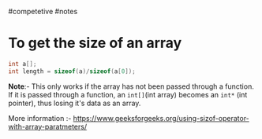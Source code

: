 #competetive #notes
# To get the size of an array

```C++
int a[];
int length = sizeof(a)/sizeof(a[0]);
```

**Note**:- This only works if the array has not been passed through a function. If it is passed through a function, an `int[]`(int array) becomes an `int*` (int pointer), thus losing it's data as an array.

More information :- https://www.geeksforgeeks.org/using-sizof-operator-with-array-paratmeters/